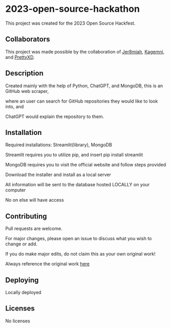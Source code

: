 # 2023-open-source-hackathon
This project was created for the 2023 Open Source Hackfest.


## Collaborators
This project was made possible by the collaboration of [Jer8miah](https://github.com/Jer8miah), [Kagemni](https://github.com/Kagemni), and [PrettyXD](https://github.com/PrettyXD).


## Description
Created mainly with the help of Python, ChatGPT, and MongoDB, this is an GitHub web scraper, 

where an user can search for GitHub repositories they would like to look into, and

ChatGPT would explain the repository to them.


## Installation
Required installations: Streamlit(library), MongoDB

Streamlit requires you to utilize pip, and insert pip install streamlit


MongoDB requires you to visit the official website and follow steps provided

Download the installer and install as a local server

All information will be sent to the database hosted LOCALLY on your computer

No on else will have access

## Contributing
Pull requests are welcome.

For major changes, please open an issue to discuss what you wish to change or add.

If you do make major edits, do not claim this as your own original work!

Always reference the original work [here](https://github.com/SoraEagle/2023-open-source-hackathon)


## Deploying
Locally deployed


## Licenses
No licenses
